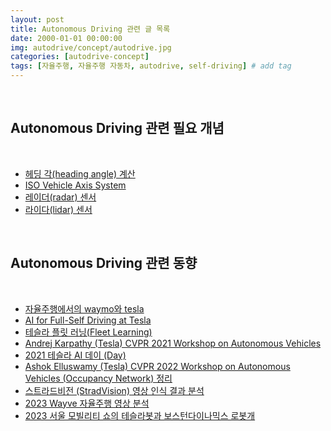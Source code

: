 ```yaml
---
layout: post
title: Autonomous Driving 관련 글 목록
date: 2000-01-01 00:00:00
img: autodrive/concept/autodrive.jpg
categories: [autodrive-concept] 
tags: [자율주행, 자율주행 자동차, autodrive, self-driving] # add tag
---
```


<br>

## Autonomous Driving 관련 필요 개념

<br>

- [헤딩 각(heading angle) 계산](https://gaussian37.github.io/autodrive-concept-heading_angle/)
- [ISO Vehicle Axis System](https://gaussian37.github.io/autodrive-concept-iso_vehicle_axis_system/)
- [레이더(radar) 센서](https://gaussian37.github.io/autodrive-concept-radar/)
- [라이다(lidar) 센서](https://gaussian37.github.io/autodrive-concept-lidar/)

<br>

## Autonomous Driving 관련 동향

<br>

- [자율주행에서의 waymo와 tesla](https://gaussian37.github.io/autodrive-concept-waymo_vs_tesla/)
- [AI for Full-Self Driving at Tesla](https://gaussian37.github.io/autodrive-concept-ai_for_full_self_driving_at_tesla/)
- [테슬라 플릿 러닝(Fleet Learning)](https://gaussian37.github.io/autodrive-concept-fleet_learning/)
- [Andrej Karpathy (Tesla) CVPR 2021 Workshop on Autonomous Vehicles](https://gaussian37.github.io/autodrive-concept-tesla_cvpr_2021/)
- [2021 테슬라 AI 데이 (Day)](https://gaussian37.github.io/autodrive-concept-tesla_ai_day/)
- [Ashok Elluswamy (Tesla) CVPR 2022 Workshop on Autonomous Vehicles (Occupancy Network) 정리](https://gaussian37.github.io/autodrive-concept-tesla_cvpr_2022/)
- [스트라드비전 (StradVision) 영상 인식 결과 분석](https://gaussian37.github.io/autodrive-concept-stradvision//)
- [2023 Wayve 자율주행 영상 분석](https://gaussian37.github.io/autodrive-concept-wayve)
- [2023 서울 모빌리티 쇼의 테슬라봇과 보스턴다이나믹스 로봇개](https://gaussian37.github.io/autodrive-concept-soeoul_motorshow_robots/)
